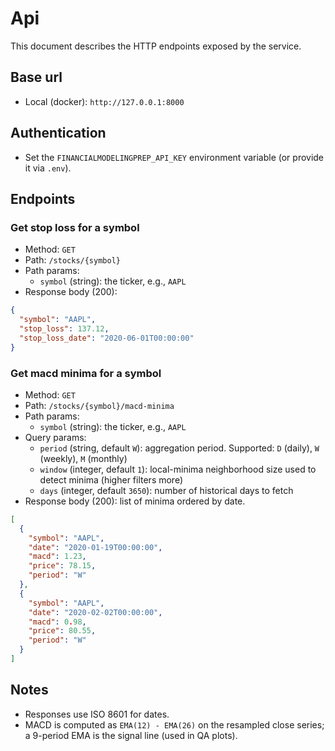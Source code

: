 # Api

This document describes the HTTP endpoints exposed by the service.

## Base url

- Local (docker): `http://127.0.0.1:8000`

## Authentication

- Set the `FINANCIALMODELINGPREP_API_KEY` environment variable (or provide it via `.env`).

## Endpoints

### Get stop loss for a symbol

- Method: `GET`
- Path: `/stocks/{symbol}`
- Path params:
  - `symbol` (string): the ticker, e.g., `AAPL`
- Response body (200):
```json
{
  "symbol": "AAPL",
  "stop_loss": 137.12,
  "stop_loss_date": "2020-06-01T00:00:00"
}
```

### Get macd minima for a symbol

- Method: `GET`
- Path: `/stocks/{symbol}/macd-minima`
- Path params:
  - `symbol` (string): the ticker, e.g., `AAPL`
- Query params:
  - `period` (string, default `W`): aggregation period. Supported: `D` (daily), `W` (weekly), `M` (monthly)
  - `window` (integer, default `1`): local-minima neighborhood size used to detect minima (higher filters more)
  - `days` (integer, default `3650`): number of historical days to fetch
- Response body (200): list of minima ordered by date.
```json
[
  {
    "symbol": "AAPL",
    "date": "2020-01-19T00:00:00",
    "macd": 1.23,
    "price": 78.15,
    "period": "W"
  },
  {
    "symbol": "AAPL",
    "date": "2020-02-02T00:00:00",
    "macd": 0.98,
    "price": 80.55,
    "period": "W"
  }
]
```

## Notes

- Responses use ISO 8601 for dates.
- MACD is computed as `EMA(12) - EMA(26)` on the resampled close series; a 9-period EMA is the signal line (used in QA plots).

